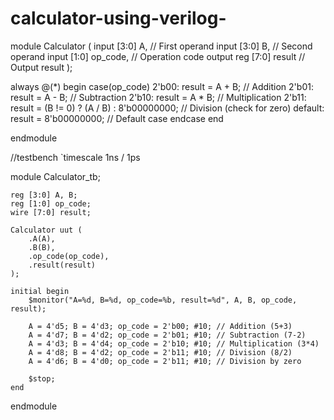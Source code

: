 # calculator-using-verilog-
module Calculator (
    input [3:0] A,       // First operand
    input [3:0] B,       // Second operand
    input [1:0] op_code, // Operation code
    output reg [7:0] result // Output result
);

always @(*) begin
    case(op_code)
        2'b00: result = A + B; // Addition
        2'b01: result = A - B; // Subtraction
        2'b10: result = A * B; // Multiplication
        2'b11: result = (B != 0) ? (A / B) : 8'b00000000; // Division (check for zero)
        default: result = 8'b00000000; // Default case
    endcase
end

endmodule





//testbench
`timescale 1ns / 1ps

module Calculator_tb;

    reg [3:0] A, B;
    reg [1:0] op_code;
    wire [7:0] result;

    Calculator uut (
        .A(A),
        .B(B),
        .op_code(op_code),
        .result(result)
    );

    initial begin
        $monitor("A=%d, B=%d, op_code=%b, result=%d", A, B, op_code, result);

        A = 4'd5; B = 4'd3; op_code = 2'b00; #10; // Addition (5+3)
        A = 4'd7; B = 4'd2; op_code = 2'b01; #10; // Subtraction (7-2)
        A = 4'd3; B = 4'd4; op_code = 2'b10; #10; // Multiplication (3*4)
        A = 4'd8; B = 4'd2; op_code = 2'b11; #10; // Division (8/2)
        A = 4'd6; B = 4'd0; op_code = 2'b11; #10; // Division by zero

        $stop;
    end
endmodule

